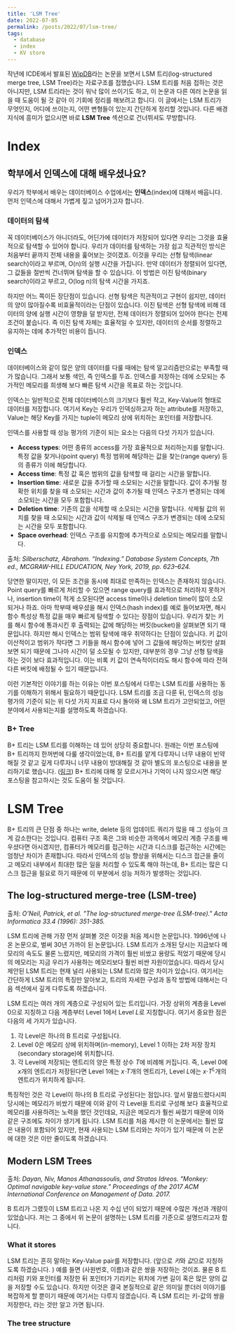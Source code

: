 ```yaml
---
title: 'LSM Tree'
date: 2022-07-05
permalink: /posts/2022/07/lsm-tree/
tags:
  - database
  - index
  - KV store
---
```


작년에 ICDE에서 발표된 [WipDB](https://ieeexplore.ieee.org/abstract/document/9458602)라는 논문을 보면서 LSM 트리(log-structured merge tree, LSM Tree)라는 자료구조를 접했습니다. 
LSM 트리를 처음 접하는 것은 아니지만, LSM 트리라는 것이 워낙 많이 쓰이기도 하고, 이 논문과 다른 여러 논문을 읽을 때 도움이 될 것 같아 이 기회에 정리를 해보려고 합니다. 
이 글에서는 LSM 트리가 무엇인지, 어디에 쓰이는지, 어떤 변형들이 있는지 간단하게 정리할 것입니다. 
다른 배경지식에 흥미가 없으시면 바로 **LSM Tree** 섹션으로 건너뛰셔도 무방합니다. 

# Index

## 학부에서 인덱스에 대해 배우셨나요?

우리가 학부에서 배우는 데이터베이스 수업에서는 **인덱스**(index)에 대해서 배웁니다. 
먼저 인덱스에 대해서 가볍게 짚고 넘어가고자 합니다. 

### 데이터의 탐색

꼭 데이터베이스가 아니더라도, 어딘가에 데이터가 저장되어 있다면 우리는 그것을 효율적으로 탐색할 수 있어야 합니다. 
우리가 데이터를 탐색하는 가장 쉽고 직관적인 방식은 처음부터 끝까지 전체 내용을 훑어보는 것이겠죠. 
이것을 우리는 선형 탐색(linear search)이라고 부르며, O(n)의 실행 시간을 가집니다. 
만약 데이터가 정렬되어 있다면, 그 값들을 절반씩 건너뛰며 탐색을 할 수 있습니다. 
이 방법은 이진 탐색(binary search)이라고 부르고, O(log n)의 탐색 시간을 가지죠. 

하지만 어느 쪽이든 장단점이 있습니다. 
선형 탐색은 직관적이고 구현이 쉽지만, 데이터의 양이 많아질수록 비효율적이라는 단점이 있습니다. 
이진 탐색은 선형 탐색에 비해 데이터의 양에 실행 시간이 영향을 덜 받지만, 전체 데이터가 정렬되어 있어야 한다는 전제조건이 붙습니다. 
즉 이진 탐색 자체는 효율적일 수 있지만, 데이터의 순서를 정렬하고 유지하는 데에 추가적인 비용이 듭니다. 

### 인덱스

데이터베이스와 같이 많은 양의 데이터를 다룰 때에는 탐색 알고리즘만으로는 부족할 때가 많습니다. 
그래서 보통 색인, 즉 인덱스를 두죠. 
인덱스를 저장하는 데에 소모되는 추가적인 메모리를 희생해 보다 빠른 탐색 시간을 목표로 하는 것입니다. 

인덱스는 일반적으로 전체 데이터베이스의 크기보다 훨씬 작고, Key-Value의 형태로 데이터를 저장합니다. 
여기서 Key는 우리가 인덱싱하고자 하는 attribute를 저장하고, Value는 해당 Key를 가지는 tuple이 메모리 상에 위치하는 포인터를 저장합니다. 

인덱스를 사용할 때 성능 평가의 기준이 되는 요소는 다음의 다섯 가지가 있습니다. 

- **Access types**: 어떤 종류의 access를 가장 효율적으로 처리하는지를 말합니다. 
특정 값을 찾거나(point query) 특정 범위에 해당하는 값을 찾는(range query) 등의 종류가 이에 해당합니다. 
- **Access time**: 특정 값 혹은 범위의 값을 탐색할 때 걸리는 시간을 말합니다. 
- **Insertion time**: 새로운 값을 추가할 때 소모되는 시간을 말합니다. 
값이 추가될 정확한 위치를 찾을 때 소모되는 시간과 값이 추가될 때 인덱스 구조가 변경되는 데에 소모되는 시간을 모두 포함합니다. 
- **Deletion time**: 기존의 값을 삭제할 때 소모되는 시간을 말합니다. 
삭제될 값의 위치를 찾을 때 소모되는 시간과 값이 삭제될 때 인덱스 구조가 변경되는 데에 소모되는 시간을 모두 포함합니다. 
- **Space overhead**: 인덱스 구조를 유지함에 추가적으로 소모되는 메모리를 말합니다. 

출처: *Silberschatz, Abraham. “Indexing.” Database System Concepts, 7th ed., MCGRAW-HILL EDUCATION, Ney York, 2019, pp. 623–624.*

당연한 말이지만, 이 모든 조건을 동시에 최대로 만족하는 인덱스는 존재하지 않습니다. 
Point query를 빠르게 처리할 수 있으면 range query를 효과적으로 처리하지 못하거나, insertion time이 적게 소모된다면 access time이나 deletion time이 많이 소모되거나 하죠. 
아마 학부때 배우셨을 해시 인덱스(hash index)를 예로 들어보자면, 해시 함수 특성상 특정 값을 매우 빠르게 탐색할 수 있다는 장점이 있습니다. 
우리가 찾는 키를 해시 함수에 통과시킨 후 출력되는 값에 해당하는 버킷(bucket)을 살펴보면 되기 때문입니다. 
하지만 해시 인덱스는 범위 탐색에 매우 취약하다는 단점이 있습니다. 
키 값이 이산적이고 범위가 작다면 그 키들을 해시 함수에 넣어 그 값들에 해당하는 버킷만 살펴보면 되기 때문에 그나마 시간이 덜 소모될 수 있지만, 대부분의 경우 그냥 선형 탐색을 하는 것이 보다 효과적입니다. 
이는 비록 키 값이 연속적이더라도 해시 함수에 따라 전혀 다른 버킷에 배정될 수 있기 때문입니다. 

이런 기본적인 이야기를 하는 이유는 이번 포스팅에서 다루는 LSM 트리를 사용하는 동기를 이해하기 위해서 필요하기 때문입니다. 
LSM 트리를 조금 다룬 뒤, 인덱스의 성능 평가의 기준이 되는 위 다섯 가지 지표로 다시 돌아와 왜 LSM 트리가 고안되었고, 어떤 분야에서 사용되는지를 설명하도록 하겠습니다. 

### B+ Tree

B+ 트리는 LSM 트리를 이해하는 데 있어 상당히 중요합니다. 
원래는 이번 포스팅에 B+ 트리까지 한꺼번에 다룰 생각이었는데, B+ 트리를 얕게 다루자니 너무 내용이 빈약해질 것 같고 깊게 다루자니 너무 내용이 방대해질 것 같아 별도의 포스팅으로 내용을 분리하기로 했습니다. 
([링크](https://hyuhngminkim.github.io/posts/2022/07/bplus-tree/))
B+ 트리에 대해 잘 모르시거나 기억이 나지 않으시면 해당 포스팅을 참고하시는 것도 도움이 될 것입니다. 


# LSM Tree

B+ 트리의 큰 단점 중 하나는 write, delete 등의 업데이트 쿼리가 많을 때 그 성능이 크게 감소한다는 것입니다. 
컴퓨터 구조 혹은 그와 비슷한 과목에서 메모리 계층 구조를 배우셨다면 아시겠지만, 컴퓨터가 메모리를 접근하는 시간과 디스크를 접근하는 시간에는 엄청난 차이가 존재합니다. 
따라서 인덱스의 성능 향상을 위해서는 디스크 접근을 줄이고 메모리 내부에서 최대한 많은 일을 처리할 수 있도록 해야 하는데, B+ 트리는 많은 디스크 접근을 필요로 하기 때문에 이 부분에서 성능 저하가 발생하는 것입니다. 

## The log-structured merge-tree (LSM-tree)

출처: *O’Neil, Patrick, et al. "The log-structured merge-tree (LSM-tree)." Acta Informatica 33.4 (1996): 351-385.*

LSM 트리에 관해 가장 먼저 살펴볼 것은 이것을 처음 제시한 논문입니다. 
1996년에 나온 논문으로, 벌써 30년 가까이 된 논문입니다. 
LSM 트리가 소개된 당시는 지금보다 메모리의 속도도 물론 느렸지만, 메모리의 가격이 훨씬 비쌌고 용량도 적었기 때문에 당시의 메모리는 지금 우리가 사용하는 메모리보다 훨씬 비싼 자원이었습니다. 
따라서 당시 제안된 LSM 트리는 현재 널리 사용되는 LSM 트리와 많은 차이가 있습니다. 
여기서는 간단하게 LSM 트리의 특징만 알아보고, 트리의 자세한 구성과 동작 방법에 대해서는 다음 섹션에서 깊게 다루도록 하겠습니다. 

LSM 트리는 여러 개의 계층으로 구성되어 있는 트리입니다. 
가장 상위의 계층을 Level 0으로 지칭하고 다음 계층부터 Level 1에서 Level *L*로 지칭합니다. 
여기서 중요한 점은 다음의 세 가지가 있습니다. 

1. 각 Level은 하나의 B 트리로 구성됩니다. 
2. Level 0은 메모리 상에 위치하며(in-memory), Level 1 이하는 2차 저장 장치(secondary storage)에 위치합니다.
3. 각 Level에 저장되는 엔트리의 양은 특정 상수 *T*에 비례해 커집니다. 즉, Level 0에 *x*개의 엔트리가 저장된다면 Level 1에는 *x⋅T*개의 엔트리가, Level *L*에는 *x*⋅*T*<sup>*L*</sup>개의 엔트리가 위치하게 됩니다. 

특징적인 것은 각 Level이 하나의 B 트리로 구성된다는 점입니다. 
앞서 말씀드렸다시피 당시에는 메모리가 비쌌기 때문에 이와 같이 각 Level을 트리로 구성해 보다 효율적으로 메모리를 사용하려는 노력을 했던 것인데요, 지금은 메모리가 훨씬 싸졌기 때문에 이와 같은 구조에도 차이가 생기게 됩니다. 
LSM 트리를 처음 제시한 이 논문에서는 훨씬 많은 내용이 포함되어 있지만, 현재 사용되는 LSM 트리와는 차이가 있기 때문에 이 논문에 대한 것은 이만 줄이도록 하겠습니다. 

## Modern LSM Trees

출처: *Dayan, Niv, Manos Athanassoulis, and Stratos Idreos. "Monkey: Optimal navigable key-value store." Proceedings of the 2017 ACM International Conference on Management of Data. 2017.*

B 트리가 그랬듯이 LSM 트리고 나온 지 수십 년이 되었기 때문에 수많은 개선과 개량이 있었습니다. 
저는 그 중에서 위 논문이 설명하는 LSM 트리를 기준으로 설명드리고자 합니다. 

### What it stores

LSM 트리는 흔히 말하는 Key-Value pair를 저장합니다. 
(앞으로 *키*와 *값*으로 지칭하도록 하겠습니다. )
예를 들면 (사원번호, 이름)과 같은 쌍을 저장하는 것이죠. 
물론 B 트리처럼 키와 포인터를 저장한 뒤 포인터가 기리키는 위치에 가변 길이 혹은 많은 양의 값을 저장할 수도 있습니다. 
하지만 이것은 결국 본질적으로 같은 의미일 뿐더러 이야기를 복잡하게 할 뿐이기 때문에 여기서는 다루지 않겠습니다. 
즉 LSM 트리는 키-값의 쌍을 저장한다, 라는 것만 알고 가면 됩니다. 

### The tree structure

